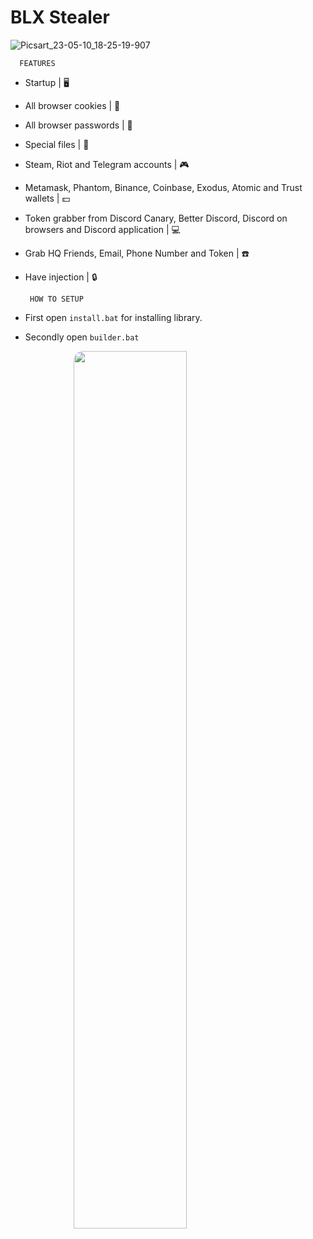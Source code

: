 # BLX Stealer

![Picsart_23-05-10_18-25-19-907](https://github.com/blxstealer/BLX-Stealer/assets/71230025/b5113895-17c0-4f44-a1d0-18ab2ee5a53b)

      FEATURES

- Startup   |   🖥️

- All browser cookies   |   🍪

- All browser passwords   |   📄

- Special files   |   📂

- Steam, Riot and Telegram accounts   |   🎮

- Metamask, Phantom, Binance, Coinbase, Exodus, Atomic and Trust wallets   |   💵

- Token grabber from Discord Canary, Better Discord, Discord on browsers and Discord application   |   💻

- Grab HQ Friends, Email, Phone Number and Token   |   :phone:

- Have injection   |   🔒



       HOW TO SETUP
     
- First open `install.bat` for installing library.
- Secondly open `builder.bat`

<img style="border-radius: 15px; display: block; margin-left: auto; margin-right: auto; margin-bottom:20px;" width="60%" src='https://cdn.discordapp.com/attachments/1077055672899870770/1105897715453403237/Picsart_23-05-10_18-07-25-875.png'></img> 
